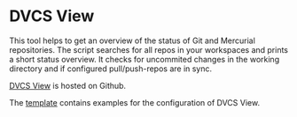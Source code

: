 DVCS View
=========

This tool helps to get an overview of the status of Git and Mercurial
repositories. The script searches for all repos in your workspaces and prints
a short status overview. It checks for uncommited changes in the working
directory and if configured pull/push-repos are in sync.

[DVCS View](http://github.com/samuelspiza/dvcsview) is hosted on Github.

The [template](http://gist.github.com/258034) contains examples for the
configuration of DVCS View.
